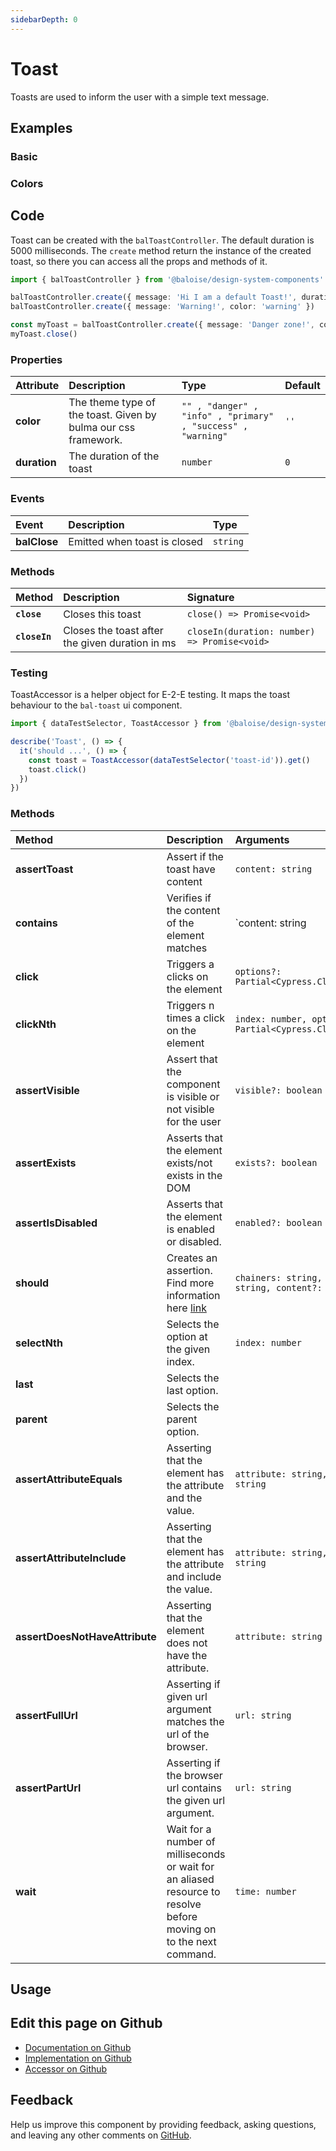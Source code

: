 ```yaml
---
sidebarDepth: 0
---
```


# Toast

<!-- START: human documentation top -->

Toasts are used to inform the user with a simple text message.

<!-- END: human documentation top -->

<ClientOnly><docs-component-tabs></docs-component-tabs></ClientOnly>

## Examples

### Basic

<ClientOnly><docs-demo-bal-toast-121></docs-demo-bal-toast-121></ClientOnly>

### Colors

<ClientOnly><docs-demo-bal-toast-122></docs-demo-bal-toast-122></ClientOnly>

## Code

<!-- START: human documentation code -->

Toast can be created with the `balToastController`. The default duration is 5000 milliseconds.
The `create` method return the instance of the created toast, so there you can access all the props and methods of it.

```typescript
import { balToastController } from '@baloise/design-system-components'

balToastController.create({ message: 'Hi I am a default Toast!', duration: 1000 })
balToastController.create({ message: 'Warning!', color: 'warning' })

const myToast = balToastController.create({ message: 'Danger zone!', color: 'danger' })
myToast.close()
```

<!-- END: human documentation code -->

### Properties

| Attribute    | Description                                                    | Type                                                         | Default |
| :----------- | :------------------------------------------------------------- | :----------------------------------------------------------- | :------ |
| **color**    | The theme type of the toast. Given by bulma our css framework. | `"" , "danger" , "info" , "primary" , "success" , "warning"` | `''`    |
| **duration** | The duration of the toast                                      | `number`                                                     | `0`     |

### Events

| Event        | Description                  | Type     |
| :----------- | :--------------------------- | :------- |
| **balClose** | Emitted when toast is closed | `string` |

### Methods

| Method        | Description                                     | Signature                                    |
| :------------ | :---------------------------------------------- | :------------------------------------------- |
| **`close`**   | Closes this toast                               | `close() => Promise<void>`                   |
| **`closeIn`** | Closes the toast after the given duration in ms | `closeIn(duration: number) => Promise<void>` |

### Testing

ToastAccessor is a helper object for E-2-E testing.
It maps the toast behaviour to the `bal-toast` ui component.

```typescript
import { dataTestSelector, ToastAccessor } from '@baloise/design-system-components-testing'

describe('Toast', () => {
  it('should ...', () => {
    const toast = ToastAccessor(dataTestSelector('toast-id')).get()
    toast.click()
  })
})
```

### Methods

| Method                         | Description                                                                                                        | Arguments                                                |
| :----------------------------- | :----------------------------------------------------------------------------------------------------------------- | :------------------------------------------------------- |
| **assertToast**                | Assert if the toast have content                                                                                   | `content: string`                                        |
| **contains**                   | Verifies if the content of the element matches                                                                     | `content: string | number | RegExp`                      |
| **click**                      | Triggers a clicks on the element                                                                                   | `options?: Partial<Cypress.ClickOptions>`                |
| **clickNth**                   | Triggers n times a click on the element                                                                            | `index: number, options?: Partial<Cypress.ClickOptions>` |
| **assertVisible**              | Assert that the component is visible or not visible for the user                                                   | `visible?: boolean`                                      |
| **assertExists**               | Asserts that the element exists/not exists in the DOM                                                              | `exists?: boolean`                                       |
| **assertIsDisabled**           | Asserts that the element is enabled or disabled.                                                                   | `enabled?: boolean`                                      |
| **should**                     | Creates an assertion. Find more information here [link](https://docs.cypress.io/api/commands/should.html#Syntax)   | `chainers: string, attribute?: string, content?: string` |
| **selectNth**                  | Selects the option at the given index.                                                                             | `index: number`                                          |
| **last**                       | Selects the last option.                                                                                           |                                                          |
| **parent**                     | Selects the parent option.                                                                                         |                                                          |
| **assertAttributeEquals**      | Asserting that the element has the attribute and the value.                                                        | `attribute: string, value: string`                       |
| **assertAttributeInclude**     | Asserting that the element has the attribute and include the value.                                                | `attribute: string, value: string`                       |
| **assertDoesNotHaveAttribute** | Asserting that the element does not have the attribute.                                                            | `attribute: string`                                      |
| **assertFullUrl**              | Asserting if given url argument matches the url of the browser.                                                    | `url: string`                                            |
| **assertPartUrl**              | Asserting if the browser url contains the given url argument.                                                      | `url: string`                                            |
| **wait**                       | Wait for a number of milliseconds or wait for an aliased resource to resolve before moving on to the next command. | `time: number`                                           |

## Usage

<!-- START: human documentation usage -->

<!-- END: human documentation usage -->

## Edit this page on Github

- [Documentation on Github](https://github.com/baloise/design-system/blob/master/docs/src/components/components/bal-toast.md)
- [Implementation on Github](https://github.com/baloise/design-system/blob/master/packages/components/src/components/bal-toast)
- [Accessor on Github](https://github.com/baloise/design-system/blob/master/packages/testing/src/accessors/toast.accessor.ts)

## Feedback

Help us improve this component by providing feedback, asking questions, and leaving any other comments on [GitHub](https://github.com/baloise/design-system/issues/new).

<ClientOnly>
  <docs-component-script tag="balToast"></docs-component-script>
</ClientOnly>
